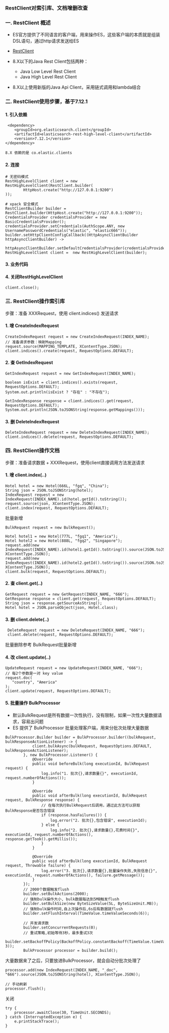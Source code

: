 ###  RestClient对索引库、文档增删改查
###  一. RestClient 概述
* ES官方提供了不同语言的客户端，用来操作ES，这些客户端的本质就是组装DSL语句，通过http请求发送给ES

* [RestClient](https://www.elastic.co/guide/en/elasticsearch/client/index.html)

* 8.X以下的Java Rest Client包括两种：
    * Java Low Level Rest Client
    * Java High Level Rest Client

* 8.X以上使用新版的Java Api Client，采用链式调用和lambda结合


###  二. RestClient使用步骤，基于7.12.1
####  1. 引入依赖
```
 <dependency>
    <groupId>org.elasticsearch.client</groupId>
    <artifactId>elasticsearch-rest-high-level-client</artifactId>
    <version>7.12.1</version>
</dependency>

8.X 依赖的是 co.elastic.clients
```

####  2. 连接
```
# 无密码模式
RestHighLevelClient client = new RestHighLevelClient(RestClient.builder(
        HttpHost.create("http://127.0.0.1:9200")
));

# xpack 安全模式
RestClientBuilder builder = RestClient.builder(HttpHost.create("http://127.0.0.1:9200"));
CredentialsProvider credentialsProvider = new BasicCredentialsProvider();
credentialsProvider.setCredentials(AuthScope.ANY, new UsernamePasswordCredentials("elastic", "elastic666"));
builder.setHttpClientConfigCallback((HttpAsyncClientBuilder httpAsyncClientBuilder) ->
        httpAsyncClientBuilder.setDefaultCredentialsProvider(credentialsProvider));
RestHighLevelClient client =  new RestHighLevelClient(builder);
```

####  3. 业务代码
####  4. 关闭RestHighLevelClient
```
client.close();
```


###  三. RestClient操作索引库  
步骤：准备 XXXRequest，使用 client.indices() 发送请求

####  1. 增 CreateIndexRequest
```
CreateIndexRequest request = new CreateIndexRequest(INDEX_NAME);
// 准备请求参数：映射Mapping
request.source(MAPPING_TEMPLATE, XContentType.JSON);
client.indices().create(request, RequestOptions.DEFAULT);
```

####  2. 查 GetIndexRequest
```
GetIndexRequest request = new GetIndexRequest(INDEX_NAME);

boolean isExist = client.indices().exists(request, RequestOptions.DEFAULT);
System.out.println(isExist ? "存在" : "不存在");

GetIndexResponse response = client.indices().get(request, RequestOptions.DEFAULT);
System.out.println(JSON.toJSONString(response.getMappings()));
```


####  3. 删  DeleteIndexRequest
```
DeleteIndexRequest request = new DeleteIndexRequest(INDEX_NAME);
client.indices().delete(request, RequestOptions.DEFAULT);
```


###  四. RestClient操作文档
步骤：准备请求数据 + XXXRequest，使用client直接调用方法发送请求

####  1. 增  client.index(..)
```
Hotel hotel = new Hotel(666L, "fgq", "China");
String json = JSON.toJSONString(hotel);
IndexRequest request = new IndexRequest(INDEX_NAME).id(hotel.getId().toString());
request.source(json, XContentType.JSON);
client.index(request, RequestOptions.DEFAULT);
```

批量新增

```
BulkRequest request = new BulkRequest();

Hotel hotel1 = new Hotel(777L, "fgq1", "America");
Hotel hotel2 = new Hotel(888L, "fgq2", "Singapore");
request.add(new IndexRequest(INDEX_NAME).id(hotel1.getId().toString()).source(JSON.toJSONString(hotel1), XContentType.JSON));
request.add(new IndexRequest(INDEX_NAME).id(hotel2.getId().toString()).source(JSON.toJSONString(hotel2), XContentType.JSON));
client.bulk(request, RequestOptions.DEFAULT);
```

####  2. 查 client.get(..)
```
GetRequest request = new GetRequest(INDEX_NAME, "666");
GetResponse response = client.get(request, RequestOptions.DEFAULT);
String json = response.getSourceAsString();
Hotel hotel = JSON.parseObject(json, Hotel.class);
```


####  3. 删  client.delete(..)
```
 DeleteRequest request = new DeleteRequest(INDEX_NAME, "666");
 client.delete(request, RequestOptions.DEFAULT);
```

批量删除参考 BulkRequest批量新增

####  4. 改  client.update(..)
```
UpdateRequest request = new UpdateRequest(INDEX_NAME, "666");
// 每2个参数是一对 key value
request.doc(
   "country", "America"
);
client.update(request, RequestOptions.DEFAULT);
```

#### 5. 批量操作 BulkProcessor
* 默认BulkRequest是所有数据一次性执行，没有限制，如果一次性大量数据请求，容易出问题
* ES 提供了 BulkProcessor 批量处理客户端，用来分批次处理大量数据

```
BulkProcessor.Builder builder = BulkProcessor.builder((bulkRequest, bulkResponseActionListener) -> {
            client.bulkAsync(bulkRequest, RequestOptions.DEFAULT, bulkResponseActionListener);
        }, new BulkProcessor.Listener() {
            @Override
            public void beforeBulk(long executionId, BulkRequest request) {
                log.info("1. 批次{},请求数量{}", executionId, request.numberOfActions());
            }

            @Override
            public void afterBulk(long executionId, BulkRequest request, BulkResponse response) {
                // 在每次执行BulkRequest后调用，通过此方法可以获取BulkResponse是否包含错误
                if (response.hasFailures()) {
                    log.error("2. 批次{},包含错误", executionId);
                } else {
                    log.info("2. 批次{},请求数量{},花费时间{}", executionId, request.numberOfActions(), response.getTook().getMillis());
                }
            }

            @Override
            public void afterBulk(long executionId, BulkRequest request, Throwable failure) {
                log.error("3. 批次{},请求数量{},批量操作失败,失败信息{}", executionId, request.numberOfActions(), failure.getMessage());
            }
        });
        // 2000个数据触发flush
        builder.setBulkActions(2000);
        // 强制bulk操作大小, bulk数据每达到5MB触发flush
        builder.setBulkSize(new ByteSizeValue(5L, ByteSizeUnit.MB));
        // 强制bulk操作时间,自上次操作后,6s后有数据就flush
        builder.setFlushInterval(TimeValue.timeValueSeconds(6));

        // 并发请求数
        builder.setConcurrentRequests(0);
        // 重试策略,初始等待3秒，最多重试3次
        builder.setBackoffPolicy(BackoffPolicy.constantBackoff(TimeValue.timeValueSeconds(3), 3));
        BulkProcessor processor = builder.build();
```

大量数据来了之后，只要放进BulkProcessor，就会自动分批次处理了

```
processor.add(new IndexRequest(INDEX_NAME, "_doc", "666").source(JSON.toJSONString(hotel), XContentType.JSON));

// 手动刷新
processor.flush();
```


关闭

```
try {
    processor.awaitClose(30, TimeUnit.SECONDS);
} catch (InterruptedException e) {
    e.printStackTrace();
}
```
